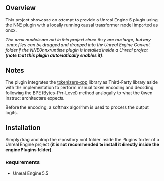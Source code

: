 ## Overview
This project showcase an attempt to provide a Unreal Engine 5 plugin using the NNE plugin with a locally running causal transformer model imported as onxx.

_The onnx models are not in this project since they are too large, but any .onnx files can be dragged and dropped into the Unreal Engine Content folder if the NNEOnnxruntime plugin is installed inside a Unreal project **(note that this plugin automatically enables it)**._

## Notes
The plugin integrates the [tokenizers-cpp](https://github.com/mlc-ai/tokenizers-cpp) library as Third-Party library aside with the implementation to perform manual token encoding and decoding following the BPE (Bytes-Per-Level) method analogally to what the Qwen Instruct architecture expects.

Before the encoding, a softmax algorithm is used to process the output logits.

## Installation
Simply drag and drop the repository root folder inside the Plugins folder of a Unreal Engine project **(it is not recommended to install it directly inside the engine Plugins folder)**.

### Requirements
- Unreal Engine 5.5

